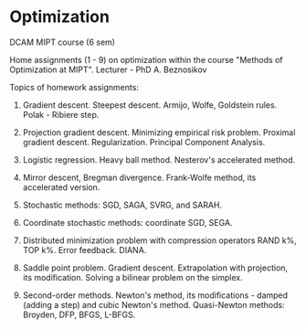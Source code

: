 # Optimization
DCAM MIPT course (6 sem)

Home assignments (1 - 9) on optimization within the course "Methods of Optimization at MIPT". Lecturer - PhD A. Beznosikov 




Topics of homework assignments:
1. Gradient descent. Steepest descent. Armijo, Wolfe, Goldstein rules. Polak - Ribiere step.
   
3. Projection gradient descent.
   Minimizing empirical risk problem.
   Proximal gradient descent.
   Regularization.
   Principal Component Analysis.
   
4. Logistic regression.
   Heavy ball method.
   Nesterov's accelerated method.
   
5. Mirror descent, Bregman divergence.
   Frank-Wolfe method, its accelerated version.
  
6. Stochastic methods: SGD, SAGA, SVRG, and SARAH.
   
7. Coordinate stochastic methods: coordinate SGD, SEGA.

8. Distributed minimization problem with compression operators RAND k%, TOP k%.
    Error feedback. DIANA.

9. Saddle point problem.
    Gradient descent.
    Extrapolation with projection, its modification.
    Solving a bilinear problem on the simplex.
   
10. Second-order methods.
    Newton's method, its modifications - damped (adding a step) and cubic Newton's method.
    Quasi-Newton methods: Broyden, DFP, BFGS, L-BFGS.

